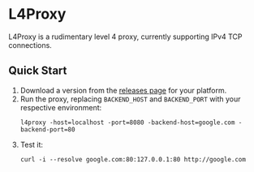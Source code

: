 # L4Proxy

L4Proxy is a rudimentary level 4 proxy, currently supporting IPv4 TCP connections.

## Quick Start

1. Download a version from the [releases page](https://github.com/makkes/l4proxy/releases) for your platform.
1. Run the proxy, replacing `BACKEND_HOST` and `BACKEND_PORT` with your respective environment:
   ```
   l4proxy -host=localhost -port=8080 -backend-host=google.com -backend-port=80
   ```
1. Test it:
   ```
   curl -i --resolve google.com:80:127.0.0.1:80 http://google.com
   ```
